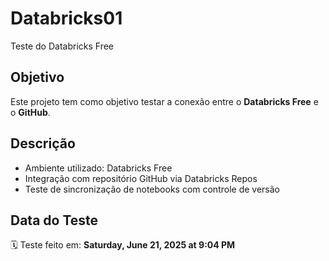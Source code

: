 # Databricks01

Teste do Databricks Free

## Objetivo

Este projeto tem como objetivo testar a conexão entre o **Databricks Free** e o **GitHub**.

## Descrição

- Ambiente utilizado: Databricks Free 
- Integração com repositório GitHub via Databricks Repos
- Teste de sincronização de notebooks com controle de versão

## Data do Teste

🗓️ Teste feito em: **Saturday, June 21, 2025 at 9:04 PM**
